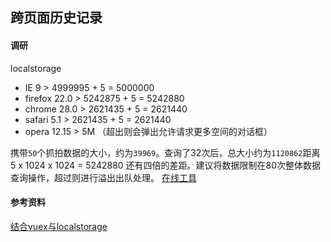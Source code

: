 ## 跨页面历史记录

#### 调研
localstorage
* IE 9          > 4999995 + 5 = 5000000
* firefox 22.0 > 5242875 + 5 = 5242880
* chrome  28.0  > 2621435 + 5 = 2621440
* safari  5.1   > 2621435 + 5 = 2621440
* opera   12.15 > 5M （超出则会弹出允许请求更多空间的对话框）

携带`50`个抓拍数据的大小，约为`39969`。查询了32次后，总大小约为`1120862`距离
5 x 1024 x 1024 = 5242880 还有四倍的差距。建议将数据限制在80次整体数据查询操作，超过则进行溢出出队处理。
[在线工具](http://www.5ixuexiwang.com/str/length.php)

#### 参考资料
[结合vuex与localstorage](https://www.cnblogs.com/limengyi/p/6534435.html)